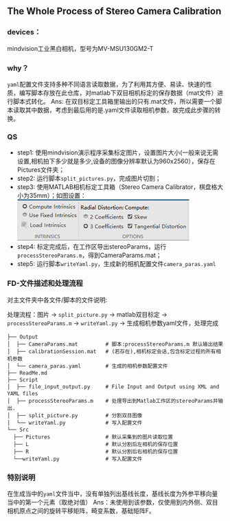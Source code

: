 

## The Whole Process of Stereo Camera Calibration 

### devices：
mindvision工业黑白相机，型号为MV-MSU130GM2-T

### why？
`yaml`配置文件支持多种不同语言读取数据，为了利用其方便、易读、快速的性质，编写脚本存放在此仓库，对matlab下双目相机标定的保存数据（mat文件）进行脚本式转化。
Ans: 在双目标定工具箱里输出的只有.mat文件，所以需要一个脚本读取其中数据，考虑到最后用的是.yaml文件读取相机参数，故完成此步骤的转换。

### QS
- step1: 使用mindvision演示程序采集标定图片，设置图片大小(一般来说无需设置,相机拍下多少就是多少,设备的图像分辨率默认为960x2560），保存在Pictures文件夹；
- step2: 运行脚本`split_pictures.py`，完成图片切割；
- step3: 使用MATLAB相机标定工具箱（Stereo Camera Calibrator，棋盘格大小为35mm）；如图设置：
![img.png](Src/setupParams.png)
- step4: 标定完成后，在工作区导出stereoParams，运行`processStereoParams.m`，得到CameraParams.mat；
- step5: 运行脚本`writeYaml.py`，生成新的相机配置文件`camera_paras.yaml`

### FD-文件描述和处理流程

对主文件夹中各文件/脚本的文件说明:

处理流程：图片 -> `split_picture.py` -> matlab双目标定 ->  `processStereoParams.m` -> `writeYaml.py` -> 生成相机参数yaml文件，处理完成

```
├── Output
│  ├── CameraParams.mat         # 脚本:processStereoParams.m 默认输出结果
│  ├── calibrationSession.mat   # (若存在),相机标定会话,包含标定过程的所有相机参数
│  └── camera_paras.yaml        # 生成的相机参数配置文件
├── ReadMe.md
├── Script
│  ├── file_input_output.py     # File Input and Output using XML and YAML files
│  ├── processStereoParams.m    # 处理导出到Matlab工作区的stereoParams并输出.
│  ├── split_picture.py         # 分割双目图像
│  └── writeYaml.py             # 写入配置文件
└── Src
  ├── Pictures                  # 默认采集到的图片读取位置
  ├── L                         # 默认分割后左相机的保存位置
  ├── R                         # 默认分割后右相机的保存位置
  └──writeYaml.py               # 写入配置文件
```

### 特别说明
在生成当中的`yaml`文件当中，没有单独列出基线长度，基线长度为外参平移向量当中的第一个元素（取绝对值）
Ans：未使用到该参数，仅使用到内外侧、双目相机原点之间的旋转平移矩阵，畸变系数，基础矩阵F。





